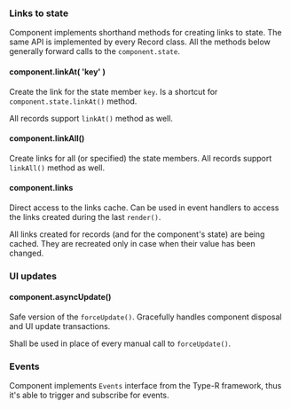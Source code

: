 ### Links to state

Component implements shorthand methods for creating links to state.
The same API is implemented by every Record class. All the methods below generally forward calls to the `component.state`.

#### component.linkAt( 'key' )

Create the link for the state member `key`. Is a shortcut for `component.state.linkAt()` method.

All records support `linkAt()` method as well.

#### component.linkAll()

Create links for all (or specified) the state members. All records support `linkAll()` method as well.

#### component.links

Direct access to the links cache. Can be used in event handlers to access the links created during the last `render()`.

All links created for records (and for the component's state) are being cached. They are recreated only in case when their value has been changed.

### UI updates

#### component.asyncUpdate()

Safe version of the `forceUpdate()`. Gracefully handles component disposal and UI update transactions.

Shall be used in place of every manual call to `forceUpdate()`.

### Events

Component implements `Events` interface from the Type-R framework, thus it's able to trigger and subscribe for events.